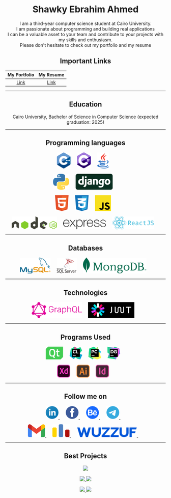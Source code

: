 <div align="center">

# Shawky Ebrahim Ahmed

I am a third-year computer science student at Cairo University.<br />
I am passionate about programming and building real applications<br />
I can be a valuable asset to your team and contribute to your projects with my skills and enthusiasm.<br />
Please don't hesitate to check out my portfolio and my resume

## Important Links

| My Portfolio | My Resume |
| :--: | :--: |
| [Link](https://shawkyebrahim.vercel.app/) | [Link](https://drive.google.com/drive/folders/1yJmOWWaRQpM32haB8CeXCOzK0_WC6o59?usp=share_link) |

</div>

---

<div align="center">

## Education

Cairo University, Bachelor of Science in Computer Science (expected graduation: 2025)

</div>

---

<div align="center">

## Programming languages

<p>
  <img height="50" src="./icons/programming languages/cpp.svg">&nbsp;&nbsp;&nbsp;&nbsp;
  <img height="50" src="./icons/programming languages/c-sharp.svg">&nbsp;&nbsp;&nbsp;&nbsp;
  <img height="50" src="./icons/programming languages/java.svg">&nbsp;&nbsp;&nbsp;&nbsp;
</p>

<p>
  <img height="50" src="./icons/programming languages/python.svg">&nbsp;&nbsp;&nbsp;&nbsp;
  <img height="50" src="./icons/programming languages/django.svg">&nbsp;&nbsp;&nbsp;&nbsp;
</p>

<p>
  <img height="50" src="./icons/programming languages/html5.svg">&nbsp;&nbsp;&nbsp;&nbsp;
  <img height="50" src="./icons/programming languages/css3.svg">&nbsp;&nbsp;&nbsp;&nbsp;
  <img height="50" src="./icons/programming languages/javascript.svg">&nbsp;&nbsp;&nbsp;&nbsp;
</p>

<p>
  <img height="40" src="./icons/programming languages/nodejs.svg">&nbsp;&nbsp;&nbsp;&nbsp;
  <img height="30" src="./icons/programming languages/expressjs.svg">&nbsp;&nbsp;&nbsp;&nbsp;
  <img height="40" src="./icons/programming languages/reactjs.svg">&nbsp;&nbsp;&nbsp;&nbsp;
</p>

</div>

---

<div align="center">

## Databases

<p>
  <img height="50" src="./icons/databases/mysql.svg">&nbsp;&nbsp;&nbsp;&nbsp;
  <img height="50" src="./icons/databases/sql-server.svg">&nbsp;&nbsp;&nbsp;&nbsp;
  <img height="50" src="./icons/databases/mongoDB.svg">&nbsp;&nbsp;&nbsp;&nbsp;
</p>

</div>

---

<div align="center">

## Technologies

<p>
  <img height="50" src="./icons/Technologies/graphQL.svg">&nbsp;&nbsp;&nbsp;&nbsp;
  <img height="50" src="./icons/Technologies/jwt.svg">&nbsp;&nbsp;&nbsp;&nbsp;
</p>

</div>

---

<div align="center">

## Programs Used

<p>
  <img height="40" src="./icons/programs/programming/qt.svg">&nbsp;&nbsp;&nbsp;&nbsp;
  <img height="40" src="./icons/programs/programming/clion.svg">&nbsp;&nbsp;&nbsp;&nbsp;
  <img height="40" src="./icons/programs/programming/pycharm.svg">&nbsp;&nbsp;&nbsp;&nbsp;
  <img height="40" src="./icons/programs/programming/datagrip.svg">&nbsp;&nbsp;&nbsp;&nbsp;
</p>

<p>
  <img height="40" src="./icons/programs/design/xd.svg">&nbsp;&nbsp;&nbsp;&nbsp;
  <img height="40" src="./icons/programs/design/illustrator.svg">&nbsp;&nbsp;&nbsp;&nbsp;
  <img height="40" src="./icons/programs/design/indesign.svg">&nbsp;&nbsp;&nbsp;&nbsp;
</p>

</div>

---

<div align="center">

## Follow me on

<p>
  <a href="https://www.linkedin.com/in/shawkyebrahim2514/">
    <img height="40" src="./icons/contact/linkedin.svg">
  </a>&nbsp;&nbsp;&nbsp;&nbsp;
  <a href="https://www.facebook.com/shawky.ebrahim.ahmed/">
    <img height="40" src="./icons/contact/facebook.svg">
  </a>&nbsp;&nbsp;&nbsp;&nbsp;
  <a href="https://www.behance.net/shawkyebrahim2514">
    <img height="40" src="./icons/contact/behance.svg">
  </a>&nbsp;&nbsp;&nbsp;&nbsp;
  <a href="https://t.me/shawkyebrahim2514">
    <img height="40" src="./icons/contact/telegram.svg">
  </a>&nbsp;&nbsp;&nbsp;&nbsp;
</p>

<p>
  <a href="mailto:shawky.ebrahim2514@gmail.com">
    <img height="40" src="./icons/contact/gmail.svg">
  </a>&nbsp;&nbsp;&nbsp;&nbsp;
  <a href="https://codeforces.com/profile/shawkyebrahim">
    <img height="40" src="./icons/contact/codeforces.svg">
  </a>&nbsp;&nbsp;&nbsp;&nbsp;
  <a href="https://wuzzuf.net/me/shawkyebrahim2514">
    <img height="30" src="./icons/contact/wuzzuf.svg">
  </a>&nbsp;&nbsp;&nbsp;&nbsp;
</p>

</div>

---

<div align="center">

## Best Projects

<p>
  <a href="https://github.com/shawkyebrahim2514/My-Portfolio">
  <img src="https://github-readme-stats.vercel.app/api/pin/?username=shawkyebrahim2514&repo=My-Portfolio&theme=vue-dark">
  </a>
</p>

<p>
  <a href="https://github.com/shawkyebrahim2514/Quoting-Website">
  <img src="https://github-readme-stats.vercel.app/api/pin/?username=shawkyebrahim2514&repo=Quoting-Website&theme=vue-dark">
  </a>
  <a href="https://github.com/shawkyebrahim2514/Islamic-Website">
  <img src="https://github-readme-stats.vercel.app/api/pin/?username=shawkyebrahim2514&repo=Islamic-Website&theme=vue-dark">
  </a>
</p>

<p>
  <a href="https://github.com/shawkyebrahim2514/Student-Database-Management">
    <img src="https://github-readme-stats.vercel.app/api/pin/?username=shawkyebrahim2514&repo=Student-Database-Management&theme=vue-dark">
  </a>
  <a href="https://github.com/shawkyebrahim2514/Banking-System-Application">
    <img src="https://github-readme-stats.vercel.app/api/pin/?username=shawkyebrahim2514&repo=Banking-System-Application&theme=vue-dark">
  </a>
</p>

</div>
